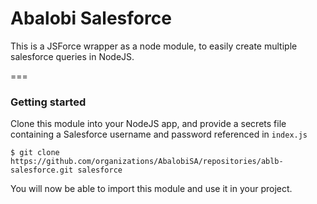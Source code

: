 # Abalobi Salesforce

This is a JSForce wrapper as a node module, to easily create multiple salesforce queries in NodeJS.

===

### Getting started

Clone this module into your NodeJS app, 
and provide a secrets file containing a Salesforce username and password referenced in `index.js`

    $ git clone https://github.com/organizations/AbalobiSA/repositories/ablb-salesforce.git salesforce

You will now be able to import this module and use it in your project.